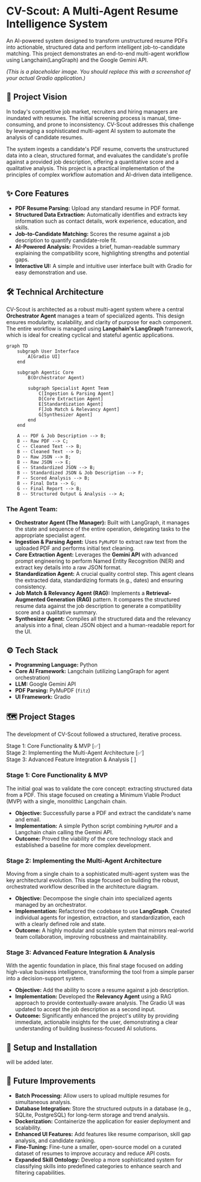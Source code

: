 # CV-Scout: A Multi-Agent Resume Intelligence System

An AI-powered system designed to transform unstructured resume PDFs into actionable, structured data and perform intelligent job-to-candidate matching. This project demonstrates an end-to-end multi-agent workflow using Langchain(LangGraph) and the Google Gemini API.

 
*(This is a placeholder image. You should replace this with a screenshot of your actual Gradio application.)*

## 🚀 Project Vision

In today's competitive job market, recruiters and hiring managers are inundated with resumes. The initial screening process is manual, time-consuming, and prone to inconsistency. CV-Scout addresses this challenge by leveraging a sophisticated multi-agent AI system to automate the analysis of candidate resumes.

The system ingests a candidate's PDF resume, converts the unstructured data into a clean, structured format, and evaluates the candidate's profile against a provided job description, offering a quantitative score and a qualitative analysis. This project is a practical implementation of the principles of complex workflow automation and AI-driven data intelligence.

## ✨ Core Features

*   **PDF Resume Parsing:** Upload any standard resume in PDF format.
*   **Structured Data Extraction:** Automatically identifies and extracts key information such as contact details, work experience, education, and skills.
*   **Job-to-Candidate Matching:** Scores the resume against a job description to quantify candidate-role fit.
*   **AI-Powered Analysis:** Provides a brief, human-readable summary explaining the compatibility score, highlighting strengths and potential gaps.
*   **Interactive UI:** A simple and intuitive user interface built with Gradio for easy demonstration and use.

## 🛠️ Technical Architecture

CV-Scout is architected as a robust multi-agent system where a central **Orchestrator Agent** manages a team of specialized agents. This design ensures modularity, scalability, and clarity of purpose for each component. The entire workflow is managed using **Langchain's LangGraph** framework, which is ideal for creating cyclical and stateful agentic applications.

```mermaid
graph TD
    subgraph User Interface
        A[Gradio UI]
    end

    subgraph Agentic Core
        B(Orchestrator Agent)

        subgraph Specialist Agent Team
            C[Ingestion & Parsing Agent]
            D[Core Extraction Agent]
            E[Standardization Agent]
            F[Job Match & Relevancy Agent]
            G[Synthesizer Agent]
        end
    end
    
    A -- PDF & Job Description --> B;
    B -- Raw PDF --> C;
    C -- Cleaned Text --> B;
    B -- Cleaned Text --> D;
    D -- Raw JSON --> B;
    B -- Raw JSON --> E;
    E -- Standardized JSON --> B;
    B -- Standardized JSON & Job Description --> F;
    F -- Scored Analysis --> B;
    B -- Final Data --> G;
    G -- Final Report --> B;
    B -- Structured Output & Analysis --> A;
```
### The Agent Team:
*   **Orchestrator Agent (The Manager):** Built with LangGraph, it manages the state and sequence of the entire operation, delegating tasks to the appropriate specialist agent.
*   **Ingestion & Parsing Agent:** Uses `PyMuPDF` to extract raw text from the uploaded PDF and performs initial text cleaning.
*   **Core Extraction Agent:** Leverages the **Gemini API** with advanced prompt engineering to perform Named Entity Recognition (NER) and extract key details into a raw JSON format.
*   **Standardization Agent:** A crucial quality control step. This agent cleans the extracted data, standardizing formats (e.g., dates) and ensuring consistency.
*   **Job Match & Relevancy Agent (RAG):** Implements a **Retrieval-Augmented Generation (RAG)** pattern. It compares the structured resume data against the job description to generate a compatibility score and a qualitative summary.
*   **Synthesizer Agent:** Compiles all the structured data and the relevancy analysis into a final, clean JSON object and a human-readable report for the UI.

## ⚙️ Tech Stack

*   **Programming Language:** Python
*   **Core AI Framework:** Langchain (utilizing LangGraph for agent orchestration)
*   **LLM:** Google Gemini API
*   **PDF Parsing:** PyMuPDF (`fitz`)
*   **UI Framework:** Gradio

## 🗺️ Project Stages

The development of CV-Scout followed a structured, iterative process.

Stage 1: Core Functionality & MVP [✅]      
Stage 2: Implementing the Multi-Agent Architecture [✅]      
Stage 3: Advanced Feature Integration & Analysis [ ]    


### Stage 1: Core Functionality & MVP 

The initial goal was to validate the core concept: extracting structured data from a PDF. This stage focused on creating a Minimum Viable Product (MVP) with a single, monolithic Langchain chain.
*   **Objective:** Successfully parse a PDF and extract the candidate's name and email.
*   **Implementation:** A simple Python script combining `PyMuPDF` and a Langchain chain calling the Gemini API.
*   **Outcome:** Proved the viability of the core technology stack and established a baseline for more complex development.

### Stage 2: Implementing the Multi-Agent Architecture

Moving from a single chain to a sophisticated multi-agent system was the key architectural evolution. This stage focused on building the robust, orchestrated workflow described in the architecture diagram.
*   **Objective:** Decompose the single chain into specialized agents managed by an orchestrator.
*   **Implementation:** Refactored the codebase to use **LangGraph**. Created individual agents for ingestion, extraction, and standardization, each with a clearly defined role and state.
*   **Outcome:** A highly modular and scalable system that mirrors real-world team collaboration, improving robustness and maintainability.

### Stage 3: Advanced Feature Integration & Analysis

With the agentic foundation in place, this final stage focused on adding high-value business intelligence, transforming the tool from a simple parser into a decision-support system.
*   **Objective:** Add the ability to score a resume against a job description.
*   **Implementation:** Developed the **Relevancy Agent** using a RAG approach to provide contextually-aware analysis. The Gradio UI was updated to accept the job description as a second input.
*   **Outcome:** Significantly enhanced the project's utility by providing immediate, actionable insights for the user, demonstrating a clear understanding of building business-focused AI solutions.

## 🚀 Setup and Installation
will be added later.


## 🔮 Future Improvements

*   **Batch Processing:** Allow users to upload multiple resumes for simultaneous analysis.
*   **Database Integration:** Store the structured outputs in a database (e.g., SQLite, PostgreSQL) for long-term storage and trend analysis.
*   **Dockerization:** Containerize the application for easier deployment and scalability.
*   **Enhanced UI Features:** Add features like resume comparison, skill gap analysis, and candidate ranking.
*   **Fine-Tuning:** Fine-tune a smaller, open-source model on a curated dataset of resumes to improve accuracy and reduce API costs.
*   **Expanded Skill Ontology:** Develop a more sophisticated system for classifying skills into predefined categories to enhance search and filtering capabilities.